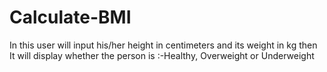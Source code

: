 # Calculate-BMI

In this user will input his/her height in centimeters and its weight in kg 
then It will display whether the person is :-Healthy, Overweight or Underweight 
